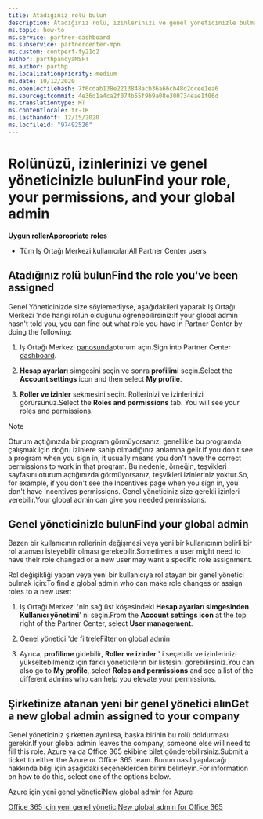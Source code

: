 ```yaml
---
title: Atadığınız rolü bulun
description: Atadığınız rolü, izinlerinizi ve genel yöneticinizle bulmak için Iş Ortağı Merkezi 'ne nereden gidebileceğinizi öğrenin.
ms.topic: how-to
ms.service: partner-dashboard
ms.subservice: partnercenter-mpn
ms.custom: contperf-fy21q2
author: parthpandyaMSFT
ms.author: parthp
ms.localizationpriority: medium
ms.date: 10/12/2020
ms.openlocfilehash: 7f6cdab138e2213848acb36a66cb48d2dcee1ea6
ms.sourcegitcommit: 4e36d1a4ca2f074b55f9b9a08e300734eae1f06d
ms.translationtype: MT
ms.contentlocale: tr-TR
ms.lasthandoff: 12/15/2020
ms.locfileid: "97492526"
---
```

# <a name="find-your-role-your-permissions-and-your-global-admin"></a><span data-ttu-id="575fb-103">Rolünüzü, izinlerinizi ve genel yöneticinizle bulun</span><span class="sxs-lookup"><span data-stu-id="575fb-103">Find your role, your permissions, and your global admin</span></span>


<span data-ttu-id="575fb-104">**Uygun roller**</span><span class="sxs-lookup"><span data-stu-id="575fb-104">**Appropriate roles**</span></span>

- <span data-ttu-id="575fb-105">Tüm Iş Ortağı Merkezi kullanıcıları</span><span class="sxs-lookup"><span data-stu-id="575fb-105">All Partner Center users</span></span>

## <a name="find-the-role-youve-been-assigned"></a><span data-ttu-id="575fb-106">Atadığınız rolü bulun</span><span class="sxs-lookup"><span data-stu-id="575fb-106">Find the role you've been assigned</span></span>

<span data-ttu-id="575fb-107">Genel Yöneticinizde size söylemediyse, aşağıdakileri yaparak Iş Ortağı Merkezi 'nde hangi rolün olduğunu öğrenebilirsiniz:</span><span class="sxs-lookup"><span data-stu-id="575fb-107">If your global admin hasn't told you, you can find out what role you have in Partner Center by doing the following:</span></span>

1. <span data-ttu-id="575fb-108">Iş Ortağı Merkezi [panosunda](https://partner.microsoft.com/dashboard/home)oturum açın.</span><span class="sxs-lookup"><span data-stu-id="575fb-108">Sign into Partner Center [dashboard](https://partner.microsoft.com/dashboard/home).</span></span>

1. <span data-ttu-id="575fb-109">**Hesap ayarları** simgesini seçin ve sonra **profilimi** seçin.</span><span class="sxs-lookup"><span data-stu-id="575fb-109">Select the **Account settings** icon and then select **My profile**.</span></span>
 
1. <span data-ttu-id="575fb-110">**Roller ve izinler** sekmesini seçin. Rollerinizi ve izinlerinizi görürsünüz.</span><span class="sxs-lookup"><span data-stu-id="575fb-110">Select the **Roles and permissions** tab. You will see your roles and permissions.</span></span>
 
>[!Note]
><span data-ttu-id="575fb-111">Oturum açtığınızda bir program görmüyorsanız, genellikle bu programda çalışmak için doğru izinlere sahip olmadığınız anlamına gelir.</span><span class="sxs-lookup"><span data-stu-id="575fb-111">If you don't see a program when you sign in, it usually means you don't have the correct permissions to work in that program.</span></span> <span data-ttu-id="575fb-112">Bu nedenle, örneğin, teşvikleri sayfasını oturum açtığınızda görmüyorsanız, teşvikleri izinleriniz yoktur.</span><span class="sxs-lookup"><span data-stu-id="575fb-112">So, for example, if you don't see the Incentives page when you sign in, you don't have Incentives permissions.</span></span> <span data-ttu-id="575fb-113">Genel yöneticiniz size gerekli izinleri verebilir.</span><span class="sxs-lookup"><span data-stu-id="575fb-113">Your global admin can give you needed permissions.</span></span>

## <a name="find-your-global-admin"></a><span data-ttu-id="575fb-114">Genel yöneticinizle bulun</span><span class="sxs-lookup"><span data-stu-id="575fb-114">Find your global admin</span></span>

<span data-ttu-id="575fb-115">Bazen bir kullanıcının rollerinin değişmesi veya yeni bir kullanıcının belirli bir rol ataması isteyebilir olması gerekebilir.</span><span class="sxs-lookup"><span data-stu-id="575fb-115">Sometimes a user might need to have their role changed or a new user may want a specific role assignment.</span></span>

<span data-ttu-id="575fb-116">Rol değişikliği yapan veya yeni bir kullanıcıya rol atayan bir genel yönetici bulmak için:</span><span class="sxs-lookup"><span data-stu-id="575fb-116">To find a global admin who can make role changes or assign roles to a new user:</span></span> 

1. <span data-ttu-id="575fb-117">Iş Ortağı Merkezi 'nin sağ üst köşesindeki **Hesap ayarları simgesinden** **Kullanıcı yönetimi**' ni seçin.</span><span class="sxs-lookup"><span data-stu-id="575fb-117">From the **Account settings icon** at the top right of the Partner Center, select **User management**.</span></span>

1. <span data-ttu-id="575fb-118">Genel yönetici 'de filtrele</span><span class="sxs-lookup"><span data-stu-id="575fb-118">Filter on global admin</span></span>

1. <span data-ttu-id="575fb-119">Ayrıca, **profilime** gidebilir, **Roller ve izinler** ' i seçebilir ve izinlerinizi yükseltebilmeniz için farklı yöneticilerin bir listesini görebilirsiniz.</span><span class="sxs-lookup"><span data-stu-id="575fb-119">You can also go to **My profile**, select **Roles and permissions** and see a list of the different admins who can help you elevate your permissions.</span></span> 


## <a name="get-a-new-global-admin-assigned-to-your-company"></a><span data-ttu-id="575fb-120">Şirketinize atanan yeni bir genel yönetici alın</span><span class="sxs-lookup"><span data-stu-id="575fb-120">Get a new global admin assigned to your company</span></span>

<span data-ttu-id="575fb-121">Genel yöneticiniz şirketten ayrılırsa, başka birinin bu rolü doldurması gerekir.</span><span class="sxs-lookup"><span data-stu-id="575fb-121">If your global admin leaves the company, someone else will need to fill this role.</span></span> <span data-ttu-id="575fb-122">Azure ya da Office 365 ekibine bilet gönderebilirsiniz.</span><span class="sxs-lookup"><span data-stu-id="575fb-122">Submit a ticket to either the Azure or Office 365 team.</span></span> <span data-ttu-id="575fb-123">Bunun nasıl yapılacağı hakkında bilgi için aşağıdaki seçeneklerden birini belirleyin.</span><span class="sxs-lookup"><span data-stu-id="575fb-123">For information on how to do this, select one of the options below.</span></span>

[<span data-ttu-id="575fb-124">Azure için yeni genel yönetici</span><span class="sxs-lookup"><span data-stu-id="575fb-124">New global admin for Azure</span></span>](https://support.microsoft.com/help/4505981/what-to-do-if-the-only-admin-for-your-mpn-program-has-left-the-company)

[<span data-ttu-id="575fb-125">Office 365 için yeni genel yönetici</span><span class="sxs-lookup"><span data-stu-id="575fb-125">New global admin for Office 365</span></span>](https://admin.microsoft.com/)

